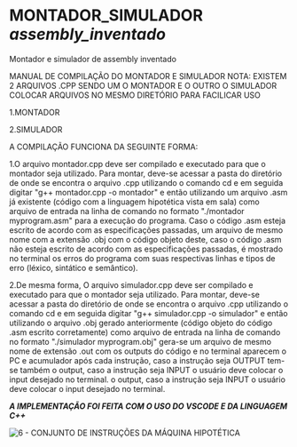 # MONTADOR_SIMULADOR *assembly_inventado*
Montador e simulador de assembly inventado

MANUAL DE COMPILAÇÃO DO MONTADOR E SIMULADOR 
NOTA: EXISTEM 2 ARQUIVOS .CPP SENDO UM O MONTADOR E O OUTRO O SIMULADOR
      COLOCAR ARQUIVOS NO MESMO DIRETÓRIO PARA FACILICAR USO
      
1.MONTADOR

2.SIMULADOR

A COMPILAÇÃO FUNCIONA DA SEGUINTE FORMA:

1.O arquivo montador.cpp deve ser compilado e executado para que o montador seja utilizado.
  Para montar, deve-se acessar a pasta do diretório de onde se encontra o arquivo .cpp 
  utilizando o comando cd e em seguida digitar "g++ montador.cpp -o montador" e então 
  utilizando um arquivo .asm já existente (código com a linguagem hipotética vista em sala) 
  como arquivo de entrada na linha de comando no formato "./montador myprogram.asm" para a 
  execução do programa. Caso o código .asm esteja escrito de acordo com as especificações 
  passadas, um arquivo de mesmo nome com a extensão .obj com o código objeto deste, caso o 
  código .asm não esteja escrito de acordo com as especificações passadas, é mostrado no 
  terminal os erros do programa com suas respectivas linhas e tipos de erro (léxico, sintático 
  e semântico).  

  
2.De mesma forma, O arquivo simulador.cpp deve ser compilado e executado para que o montador 
  seja utilizado. Para montar, deve-se acessar a pasta do diretório de onde se encontra o 
  arquivo .cpp utilizando o comando cd e em seguida digitar "g++ simulador.cpp -o simulador" 
  e então utilizando o arquivo .obj gerado anteriormente (código objeto do código .asm escrito
  corretamente) como arquivo de entrada na linha de comando no formato "./simulador 
  myprogram.obj" gera-se um arquivo de mesmo nome de extensão .out com os outputs do código e no   terminal aparecem o PC e acumulador após cada instrução, caso a instrução seja OUTPUT tem-se     também o output, caso a instrução seja INPUT o usuário deve colocar o input desejado no           terminal.
o output, caso a instrução seja INPUT o usuário deve colocar o input desejado no terminal.

***A IMPLEMENTAÇÃO FOI FEITA COM O USO DO VSCODE E DA LINGUAGEM C++***   

![6 - CONJUNTO DE INSTRUÇÕES DA MÁQUINA HIPOTÉTICA](https://user-images.githubusercontent.com/72531807/113185256-9fac0800-922c-11eb-84fd-fa2b32eed7ab.png)
